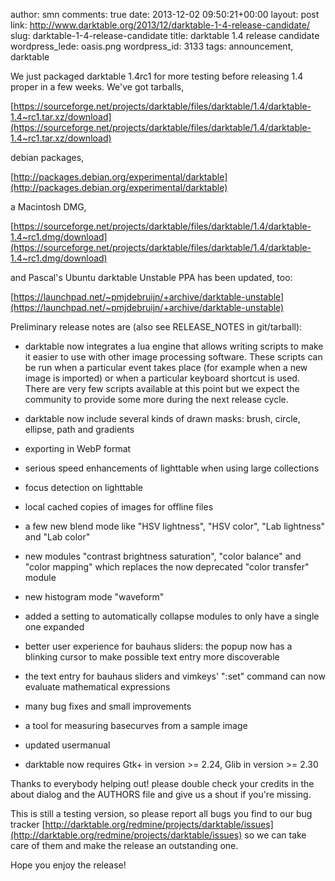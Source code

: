 author: smn
comments: true
date: 2013-12-02 09:50:21+00:00
layout: post
link: http://www.darktable.org/2013/12/darktable-1-4-release-candidate/
slug: darktable-1-4-release-candidate
title: darktable 1.4 release candidate
wordpress_lede: oasis.png
wordpress_id: 3133
tags: announcement, darktable

We just packaged darktable 1.4rc1 for more testing before releasing 1.4 proper in a few weeks. We've got tarballs,


[https://sourceforge.net/projects/darktable/files/darktable/1.4/darktable-1.4~rc1.tar.xz/download](https://sourceforge.net/projects/darktable/files/darktable/1.4/darktable-1.4~rc1.tar.xz/download)


debian packages,


[http://packages.debian.org/experimental/darktable](http://packages.debian.org/experimental/darktable)


a Macintosh DMG,


[https://sourceforge.net/projects/darktable/files/darktable/1.4/darktable-1.4~rc1.dmg/download](https://sourceforge.net/projects/darktable/files/darktable/1.4/darktable-1.4~rc1.dmg/download)


and Pascal's Ubuntu darktable Unstable PPA has been updated, too:


[https://launchpad.net/~pmjdebruijn/+archive/darktable-unstable](https://launchpad.net/~pmjdebruijn/+archive/darktable-unstable)



Preliminary release notes are (also see RELEASE_NOTES in git/tarball):






	
  * darktable now integrates a lua engine that allows writing scripts to make it easier to use with other image processing software. These scripts can be run when a particular event takes place (for example when a new image is imported) or when a particular keyboard shortcut is used. There are very few scripts available at this point but we expect the community to provide some more during the next release cycle.

	
  * darktable now include several kinds of drawn masks: brush, circle, ellipse, path and gradients

	
  * exporting in WebP format

	
  * serious speed enhancements of lighttable when using large collections

	
  * focus detection on lighttable

	
  * local cached copies of images for offline files

	
  * a few new blend mode like "HSV lightness", "HSV color", "Lab lightness" and "Lab color"

	
  * new modules "contrast brightness saturation", "color balance" and "color mapping" which replaces the now deprecated "color transfer" module

	
  * new histogram mode "waveform"

	
  * added a setting to automatically collapse modules to only have a single one expanded

	
  * better user experience for bauhaus sliders: the popup now has a blinking cursor to make possible text entry more discoverable

	
  * the text entry for bauhaus sliders and vimkeys' ":set" command can now evaluate mathematical expressions

	
  * many bug fixes and small improvements

	
  * a tool for measuring basecurves from a sample image

	
  * updated usermanual

	
  * darktable now requires Gtk+ in version >= 2.24, Glib in version >= 2.30





Thanks to everybody helping out! please double check your credits in the about dialog and the AUTHORS file and give us a shout if you're missing.





This is still a testing version, so please report all bugs you find to our bug tracker [http://darktable.org/redmine/projects/darktable/issues](http://darktable.org/redmine/projects/darktable/issues) so we can take care of them and make the release an outstanding one.





Hope you enjoy the release!
